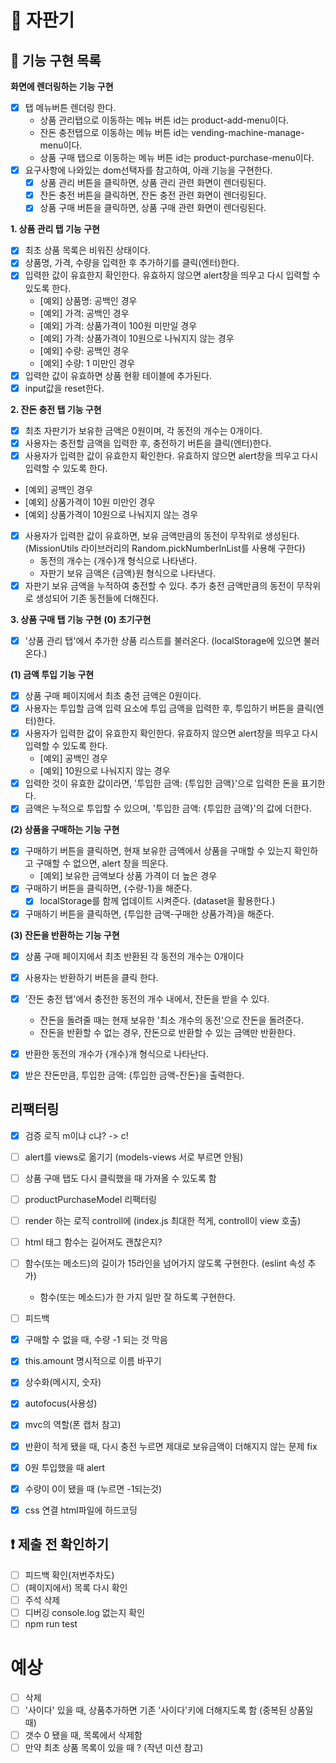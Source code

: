 # 🥤 자판기

 ## 🎯 기능 구현 목록  
**화면에 렌더링하는 기능 구현**
- [x] 탭 메뉴버튼 렌더링 한다.  
  - 상품 관리탭으로 이동하는 메뉴 버튼 id는 product-add-menu이다.
  - 잔돈 충전탭으로 이동하는 메뉴 버튼 id는 vending-machine-manage-menu이다.
  - 상품 구매 탭으로 이동하는 메뉴 버튼 id는 product-purchase-menu이다.
- [x] 요구사항에 나와있는 dom선택자를 참고하여, 아래 기능을 구현한다. 
  - [x] 상품 관리 버튼을 클릭하면, 상품 관리 관련 화면이 렌더링된다. 
  - [x] 잔돈 충전 버튼을 클릭하면, 잔돈 충전 관련 화면이 렌더링된다. 
  - [x] 상품 구매 버튼을 클릭하면, 상품 구매 관련 화면이 렌더링된다. 

**1. 상품 관리 탭 기능 구현**
- [x] 최초 상품 목록은 비워진 상태이다. 
- [x] 상품명, 가격, 수량을 입력한 후 추가하기를 클릭(엔터)한다.
- [x] 입력한 값이 유효한지 확인한다. 유효하지 않으면 alert창을 띄우고 다시 입력할 수 있도록 한다. 
  - [예외] 상품명: 공백인 경우 
  - [예외] 가격: 공백인 경우 
  - [예외] 가격: 상품가격이 100원 미만일 경우
  - [예외] 가격: 상품가격이 10원으로 나눠지지 않는 경우
  - [예외] 수량: 공백인 경우
  - [예외] 수량: 1 미만인 경우 
- [x] 입력한 값이 유효하면 상품 현황 테이블에 추가된다. 
- [x] input값을 reset한다. 

**2. 잔돈 충전 탭 기능 구현**
- [x] 최초 자판기가 보유한 금액은 0원이며, 각 동전의 개수는 0개이다.
- [x] 사용자는 충전할 금액을 입력한 후, 충전하기 버튼을 클릭(엔터)한다.     
- [x]  사용자가 입력한 값이 유효한지 확인한다. 유효하지 않으면 alert창을 띄우고 다시 입력할 수 있도록 한다. 
  - [예외] 공백인 경우
  - [예외] 상품가격이 10원 미만인 경우 
  - [예외] 상품가격이 10원으로 나눠지지 않는 경우
- [x] 사용자가 입력한 값이 유효하면, 보유 금액만큼의 동전이 무작위로 생성된다. (MissionUtils 라이브러리의 Random.pickNumberInList를 사용해 구한다)
  - 동전의 개수는 {개수}개 형식으로 나타낸다.
  - 자판기 보유 금액은 {금액}원 형식으로 나타낸다.
- [x] 자판기 보유 금액을 누적하여 충전할 수 있다. 추가 충전 금액만큼의 동전이 무작위로 생성되어 기존 동전들에 더해진다. 

**3. 상품 구매 탭 기능 구현**
**(0) 초기구현**
- [x] '상품 관리 탭'에서 추가한 상품 리스트를 불러온다. (localStorage에 있으면 불러온다.)

**(1) 금액 투입 기능 구현**
- [x] 상품 구매 페이지에서 최초 충전 금액은 0원이다.
- [x] 사용자는 투입할 금액 입력 요소에 투입 금액을 입력한 후, 투입하기 버튼을 클릭(엔터)한다.
- [x] 사용자가 입력한 값이 유효한지 확인한다. 유효하지 않으면 alert창을 띄우고 다시 입력할 수 있도록 한다. 
  - [예외] 공백인 경우
  - [예외] 10원으로 나눠지지 않는 경우
- [x] 입력한 것이 유효한 값이라면, '투입한 금액: {투입한 금액}'으로 입력한 돈을 표기한다. 
- [x] 금액은 누적으로 투입할 수 있으며, '투입한 금액: {투입한 금액}'의 값에 더한다. 

**(2) 상품을 구매하는 기능 구현**
- [x] 구매하기 버튼을 클릭하면, 현재 보유한 금액에서 상품을 구매할 수 있는지 확인하고 구매할 수 없으면, alert 창을 띄운다. 
  - [예외] 보유한 금액보다 상품 가격이 더 높은 경우 
- [x] 구매하기 버튼을 클릭하면, {수량-1}을 해준다. 
  - [x] localStorage를 함께 업데이트 시켜준다. (dataset을 활용한다.)
- [x] 구매하기 버튼을 클릭하면, {투입한 금액-구매한 상품가격}을 해준다. 

**(3) 잔돈을 반환하는 기능 구현**
- [x] 상품 구매 페이지에서 최초 반환된 각 동전의 개수는 0개이다
- [x] 사용자는 반환하기 버튼을 클릭 한다. 
- [x] '잔돈 충전 탭'에서 충전한 동전의 개수 내에서, 잔돈을 받을 수 있다. 
  - 잔돈을 돌려줄 때는 현재 보유한 '최소 개수의 동전'으로 잔돈을 돌려준다.
  - 잔돈을 반환할 수 없는 경우, 잔돈으로 반환할 수 있는 금액만 반환한다.
- [x] 반환한 동전의 개수가 {개수}개 형식으로 나타난다. 
- [x] 받은 잔돈만큼, 투입한 금액: {투입한 금액-잔돈}을 출력한다. 


## 리팩터링
- [x] 검증 로직 m이냐 c냐? -> c!
- [ ] alert를 views로 옮기기 (models-views 서로 부르면 안됨)
- [ ] 상품 구매 탭도 다시 클릭했을 때 가져올 수 있도록 함 
- [ ] productPurchaseModel 리팩터링

- [ ] render 하는 로직 controll에 (index.js 최대한 적게, controll이 view 호출)
- [ ] html 태그 함수는 길어져도 괜찮은지? 
- [ ] 함수(또는 메소드)의 길이가 15라인을 넘어가지 않도록 구현한다. (eslint 속성 추가)
  - 함수(또는 메소드)가 한 가지 일만 잘 하도록 구현한다.
- [ ] 피드백 

- [x] 구매할 수 없을 때, 수량 -1 되는 것 막음 
- [x] this.amount 명시적으로 이름 바꾸기 
- [x] 상수화(메시지, 숫자)
- [x] autofocus(사용성)
- [x] mvc의 역할(폰 캡처 참고)
- [x] 반환이 적게 됐을 때, 다시 충전 누르면 제대로 보유금액이 더해지지 않는 문제 fix
- [x] 0원 투입했을 때 alert
- [x] 수량이 0이 됐을 때 (누르면 -1되는것)
- [x] css 연결 html파일에 하드코딩 
## ❗️ 제출 전 확인하기 
- [ ] 피드백 확인(저번주차도)
- [ ] (페이지에서) 목록 다시 확인 
- [ ] 주석 삭제 
- [ ] 디버깅 console.log 없는지 확인
- [ ] npm run test 

# 예상
- [ ] 삭제 
- [ ] '사이다' 있을 때, 상품추가하면 기존 '사이다'키에 더해지도록 함 (중복된 상품일 때)
- [ ] 갯수 0 됐을 때, 목록에서 삭제함 
- [ ] 만약 최초 상품 목록이 있을 때 ? (작년 미션 참고)
